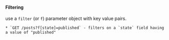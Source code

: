 #### Filtering

use a `filter` (or `f`) parameter object with key value pairs.

    * `GET /posts?f[state]=published` - filters on a `state` field having a value of "published"
